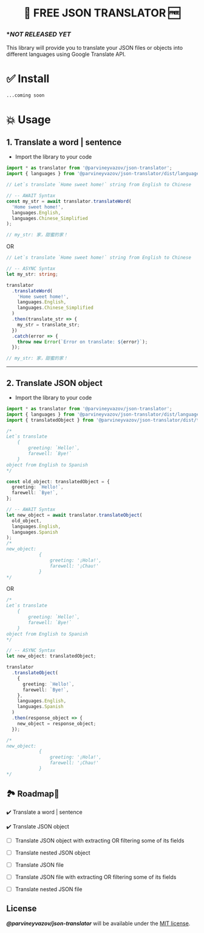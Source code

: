 # <p align="center"> **🚀 FREE JSON TRANSLATOR 🆓** </p>

### **\*_NOT RELEASED YET_**

This library will provide you to translate your JSON files or objects into different languages using Google Translate API.

# **✅ Install**

```bash
...coming soon
```

# **💥 Usage**

## **1. Translate a word | sentence**

- Import the library to your code

```typescript
import * as translator from '@parvineyvazov/json-translator';
import { languages } from '@parvineyvazov/json-translator/dist/languages';
```

```typescript
// Let`s translate `Home sweet home!` string from English to Chinese

// -- AWAIT Syntax
const my_str = await translator.translateWord(
  'Home sweet home!',
  languages.English,
  languages.Chinese_Simplified
);

// my_str: 家，甜蜜的家！
```

OR

```typescript
// Let`s translate `Home sweet home!` string from English to Chinese

// -- ASYNC Syntax
let my_str: string;

translator
  .translateWord(
    'Home sweet home!',
    languages.English,
    languages.Chinese_Simplified
  )
  .then(translate_str => {
    my_str = translate_str;
  })
  .catch(error => {
    throw new Error(`Error on translate: ${error}`);
  });

// my_str: 家，甜蜜的家！
```

---

## **2. Translate JSON object**

- Import the library to your code

```typescript
import * as translator from '@parvineyvazov/json-translator';
import { languages } from '@parvineyvazov/json-translator/dist/languages';
import { translatedObject } from '@parvineyvazov/json-translator/dist/types';
```

```typescript
/*
Let`s translate
    {
        greeting: `Hello!`,
        farewell: `Bye!`
    }
object from English to Spanish
*/

const old_object: translatedObject = {
  greeting: `Hello!`,
  farewell: `Bye!`,
};

// -- AWAIT Syntax
let new_object = await translator.translateObject(
  old_object,
  languages.English,
  languages.Spanish
);
/*
new_object:
            {
                greeting: '¡Hola!',
                farewell: '¡Chau!'
            }
*/
```

OR

```typescript
/* 
Let`s translate 
    {
        greeting: `Hello!`,
        farewell: `Bye!`
    }
object from English to Spanish
*/

// -- ASYNC Syntax
let new_object: translatedObject;

translator
  .translateObject(
    {
      greeting: `Hello!`,
      farewell: `Bye!`,
    },
    languages.English,
    languages.Spanish
  )
  .then(response_object => {
    new_object = response_object;
  });

/* 
new_object:
            {
                greeting: '¡Hola!', 
                farewell: '¡Chau!' 
            }
*/
```

## **🏞 Roadmap🏁**

:heavy_check_mark: Translate a word | sentence

:heavy_check_mark: Translate JSON object

- [ ] Translate JSON object with extracting OR filtering some of its fields
- [ ] Translate nested JSON object

- [ ] Translate JSON file
- [ ] Translate JSON file with extracting OR filtering some of its fields
- [ ] Translate nested JSON file

## License

**_@parvineyvazov/json-translator_** will be available under the [MIT license](LICENSE).
